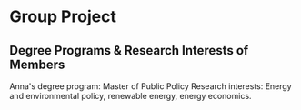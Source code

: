 # Group Project

## Degree Programs & Research Interests of Members

Anna's degree program: Master of Public Policy
Research interests: Energy and environmental policy, renewable energy, energy economics.